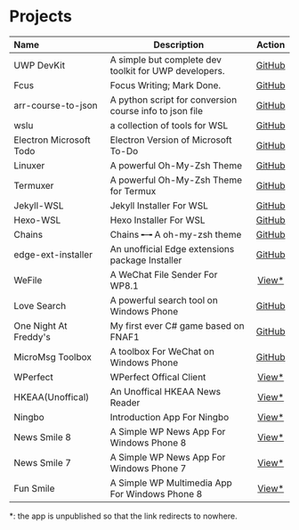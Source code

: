 # Projects

| Name        |     Description                                 |             Action      |
| :------------ | ---------------------------------------- | :--------------------------------------: |
| UWP DevKit        | A simple but complete dev toolkit for UWP developers. | [GitHub](https://github.com/WEdotStudio/UWP-DevKit) |
| Fcus          | Focus Writing; Mark Done.                | [GitHub](https://github.com/patrick330602/Fcus-UWP) |
| arr-course-to-json       | A python script for conversion course info to json file               | [GitHub](https://github.com/patrick330602/spiders/tree/master/ust_course_to_json) |
| wslu | a collection of tools for WSL          | [GitHub](https://github.com/patrick330602/wslu) |
| Electron Microsoft Todo | Electron Version of Microsoft To-Do | [GitHub](https://github.com/patrick330602/electron-microsoft-todo) |
| Linuxer       | A powerful Oh-My-Zsh Theme               | [GitHub](https://github.com/patrick330602/linuxer) |
| Termuxer       | A powerful Oh-My-Zsh Theme for Termux   | [GitHub](https://github.com/patrick330602/termuxer) |
| Jekyll-WSL    | Jekyll Installer For WSL                 | [GitHub](https://github.com/patrick330602/Jekyll-Installer-For-WSL) |
| Hexo-WSL      | Hexo Installer For WSL                   | [GitHub](https://github.com/patrick330602/Hexo-Installer-For-WSL) |
| Chains                | Chains ╾╼ A oh-my-zsh theme              | [GitHub](https://github.com/patrick330602/chains) |
| edge-ext-installer    | An unofficial Edge extensions package Installer | [GitHub](https://github.com/patrick330602/Edge-Extensions-Pack) |
| WeFile                | A WeChat File Sender For WP8.1           |                 [View*](https://www.microsoft.com/store/apps/9nblgggz56z4)                 |
| Love Search           | A powerful search tool on Windows Phone  | [GitHub](https://github.com/patrick330602/Love_Search) |
| One Night At Freddy's | My first ever C# game based on FNAF1     |                [GitHub](https://github.com/patrick330602/One-Night-At-Freddy-s)  |
| MicroMsg Toolbox      | A toolbox For WeChat on Windows Phone    |                [GitHub](https://github.com/patrick330602/MicroMsg_ToolBox)   |
| WPerfect              | WPerfect Offical Client                  |                [View*](https://www.microsoft.com/store/apps/9wzdncrdrbc7)                 |
| HKEAA(Unoffical)      | An Unoffical HKEAA News Reader           |                [View*](https://www.microsoft.com/store/apps/9wzdncrdrbcc)                 |
| Ningbo                | Introduction App For Ningbo              |                [View*](https://www.microsoft.com/store/apps/9NBLGGGZKTTB)                 |
| News Smile 8          | A Simple WP News App For Windows Phone 8 |                [View*](https://www.microsoft.com/store/apps/9nblgggxx9q4)                 |
| News Smile 7          | A Simple WP News App For Windows Phone 7 |                [View*](https://www.microsoft.com/store/apps/9nblggh0fx46)                 |
| Fun Smile             | A Simple WP Multimedia App For Windows Phone 8 |                [View*](https://www.microsoft.com/store/apps/9nblggh0fx5n)                 |

*: the app is unpublished so that the link redirects to nowhere.
